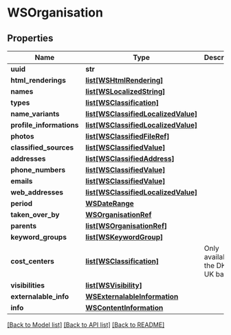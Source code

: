 # WSOrganisation

## Properties
Name | Type | Description | Notes
------------ | ------------- | ------------- | -------------
**uuid** | **str** |  | [optional] 
**html_renderings** | [**list[WSHtmlRendering]**](WSHtmlRendering.md) |  | [optional] 
**names** | [**list[WSLocalizedString]**](WSLocalizedString.md) |  | [optional] 
**types** | [**list[WSClassification]**](WSClassification.md) |  | [optional] 
**name_variants** | [**list[WSClassifiedLocalizedValue]**](WSClassifiedLocalizedValue.md) |  | [optional] 
**profile_informations** | [**list[WSClassifiedLocalizedValue]**](WSClassifiedLocalizedValue.md) |  | [optional] 
**photos** | [**list[WSClassifiedFileRef]**](WSClassifiedFileRef.md) |  | [optional] 
**classified_sources** | [**list[WSClassifiedValue]**](WSClassifiedValue.md) |  | [optional] 
**addresses** | [**list[WSClassifiedAddress]**](WSClassifiedAddress.md) |  | [optional] 
**phone_numbers** | [**list[WSClassifiedValue]**](WSClassifiedValue.md) |  | [optional] 
**emails** | [**list[WSClassifiedValue]**](WSClassifiedValue.md) |  | [optional] 
**web_addresses** | [**list[WSClassifiedLocalizedValue]**](WSClassifiedLocalizedValue.md) |  | [optional] 
**period** | [**WSDateRange**](WSDateRange.md) |  | [optional] 
**taken_over_by** | [**WSOrganisationRef**](WSOrganisationRef.md) |  | [optional] 
**parents** | [**list[WSOrganisationRef]**](WSOrganisationRef.md) |  | [optional] 
**keyword_groups** | [**list[WSKeywordGroup]**](WSKeywordGroup.md) |  | [optional] 
**cost_centers** | [**list[WSClassification]**](WSClassification.md) | Only available on the DK and UK bases | [optional] 
**visibilities** | [**list[WSVisibility]**](WSVisibility.md) |  | [optional] 
**externalable_info** | [**WSExternalableInformation**](WSExternalableInformation.md) |  | [optional] 
**info** | [**WSContentInformation**](WSContentInformation.md) |  | [optional] 

[[Back to Model list]](../README.md#documentation-for-models) [[Back to API list]](../README.md#documentation-for-api-endpoints) [[Back to README]](../README.md)


